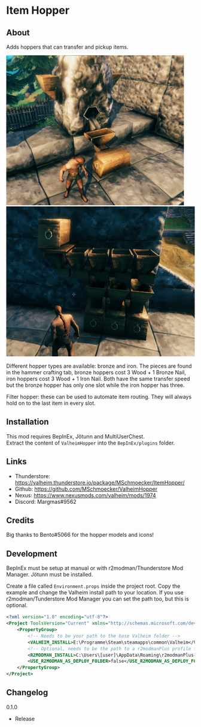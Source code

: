 # Item Hopper

## About
Adds hoppers that can transfer and pickup items.

<img src="https://raw.githubusercontent.com/MSchmoecker/ValheimHopper/master/Docs/ShowcaseSmelter.png" height="400" alt="Smelter"/> <img src="https://raw.githubusercontent.com/MSchmoecker/ValheimHopper/master/Docs/ShowcaseMiniSorter.png" height="400" alt="MiniSorter"/>

Different hopper types are available: bronze and iron.
The pieces are found in the hammer crafting tab,
bronze hoppers cost 3 Wood + 1 Bronze Nail, iron hoppers cost 3 Wood + 1 Iron Nail.
Both have the same transfer speed but the bronze hopper has only one slot while the iron hopper has three.

Filter hopper: these can be used to automate item routing.
They will always hold on to the last item in every slot.


## Installation
This mod requires BepInEx, Jötunn and MultiUserChest.\
Extract the content of `ValheimHopper` into the `BepInEx/plugins` folder.

## Links
- Thunderstore: https://valheim.thunderstore.io/package/MSchmoecker/ItemHopper/
- Github: https://github.com/MSchmoecker/ValheimHopper
- Nexus: https://www.nexusmods.com/valheim/mods/1974
- Discord: Margmas#9562

## Credits
Big thanks to Bento#5066 for the hopper models and icons!

## Development
BepInEx must be setup at manual or with r2modman/Thunderstore Mod Manager.
Jötunn must be installed.

Create a file called `Environment.props` inside the project root.
Copy the example and change the Valheim install path to your location.
If you use r2modman/Tunderstore Mod Manager you can set the path too, but this is optional.

```xml
<?xml version="1.0" encoding="utf-8"?>
<Project ToolsVersion="Current" xmlns="http://schemas.microsoft.com/developer/msbuild/2003">
    <PropertyGroup>
        <!-- Needs to be your path to the base Valheim folder -->
        <VALHEIM_INSTALL>E:\Programme\Steam\steamapps\common\Valheim</VALHEIM_INSTALL>
        <!-- Optional, needs to be the path to a r2modmanPlus profile folder -->
        <R2MODMAN_INSTALL>C:\Users\[user]\AppData\Roaming\r2modmanPlus-local\Valheim\profiles\Develop</R2MODMAN_INSTALL>
        <USE_R2MODMAN_AS_DEPLOY_FOLDER>false</USE_R2MODMAN_AS_DEPLOY_FOLDER>
    </PropertyGroup>
</Project>
```

## Changelog
0.1.0
- Release
